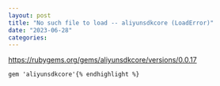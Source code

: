 ```yaml
---
layout: post
title: "No such file to load -- aliyunsdkcore (LoadError)"
date: "2023-06-28"
categories: 
---
```

<p><a href="https://rubygems.org/gems/aliyunsdkcore/versions/0.0.17">https://rubygems.org/gems/aliyunsdkcore/versions/0.0.17</a></p>

<pre>
<code>gem &#39;aliyunsdkcore&#39;{% endhighlight %}

<p>&nbsp;</p>

<p>&nbsp;</p>

<p>&nbsp;</p>

<p>&nbsp;</p>

